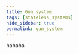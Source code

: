 ```yaml
---
title: Gun system 
tags: [stateless_systems] 
hide_sidebar: true
permalink: gun_system
---
```


hahaha

